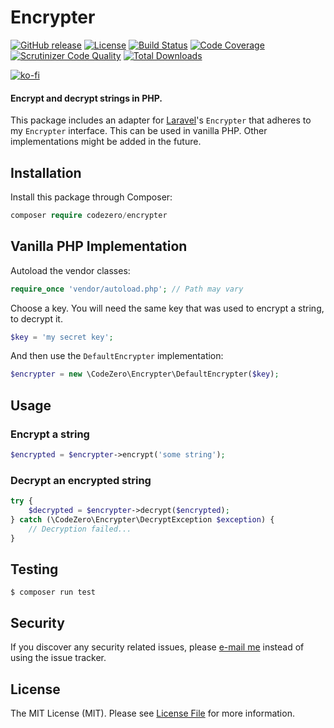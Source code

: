 # Encrypter

[![GitHub release](https://img.shields.io/github/release/codezero-be/encrypter.svg)]()
[![License](https://img.shields.io/packagist/l/codezero/encrypter.svg)]()
[![Build Status](https://scrutinizer-ci.com/g/codezero-be/encrypter/badges/build.png?b=master)](https://scrutinizer-ci.com/g/codezero-be/encrypter/build-status/master)
[![Code Coverage](https://scrutinizer-ci.com/g/codezero-be/encrypter/badges/coverage.png?b=master)](https://scrutinizer-ci.com/g/codezero-be/encrypter/?branch=master)
[![Scrutinizer Code Quality](https://scrutinizer-ci.com/g/codezero-be/encrypter/badges/quality-score.png?b=master)](https://scrutinizer-ci.com/g/codezero-be/encrypter/?branch=master)
[![Total Downloads](https://img.shields.io/packagist/dt/codezero/encrypter.svg)](https://packagist.org/packages/codezero/encrypter)

[![ko-fi](https://www.ko-fi.com/img/githubbutton_sm.svg)](https://ko-fi.com/R6R3UQ8V)

#### Encrypt and decrypt strings in PHP.

This package includes an adapter for [Laravel](http://laravel.com/)'s `Encrypter` that adheres to my `Encrypter` interface.
This can be used in vanilla PHP. Other implementations might be added in the future.

## Installation

Install this package through Composer:

```php
composer require codezero/encrypter
```

## Vanilla PHP Implementation

Autoload the vendor classes:

```php
require_once 'vendor/autoload.php'; // Path may vary
```

Choose a key. You will need the same key that was used to encrypt a string, to decrypt it.

```php
$key = 'my secret key';
```
 
And then use the `DefaultEncrypter` implementation:

```php
$encrypter = new \CodeZero\Encrypter\DefaultEncrypter($key);
```

## Usage

### Encrypt a string

```php
$encrypted = $encrypter->encrypt('some string');
```

### Decrypt an encrypted string

```php
try {
    $decrypted = $encrypter->decrypt($encrypted);
} catch (\CodeZero\Encrypter\DecryptException $exception) {
    // Decryption failed...
}
```

## Testing

```
$ composer run test
```

## Security

If you discover any security related issues, please [e-mail me](mailto:ivan@codezero.be) instead of using the issue tracker.

## License

The MIT License (MIT). Please see [License File](LICENSE.md) for more information.
